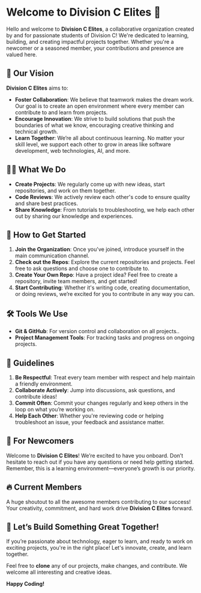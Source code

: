 # Welcome to **Division C Elites** 🚀

Hello and welcome to **Division C Elites**, a collaborative organization created by and for passionate students of Division C! We're dedicated to learning, building, and creating impactful projects together. Whether you're a newcomer or a seasoned member, your contributions and presence are valued here.

## 🌟 Our Vision
**Division C Elites** aims to:
- **Foster Collaboration**: We believe that teamwork makes the dream work. Our goal is to create an open environment where every member can contribute to and learn from projects.
- **Encourage Innovation**: We strive to build solutions that push the boundaries of what we know, encouraging creative thinking and technical growth.
- **Learn Together**: We’re all about continuous learning. No matter your skill level, we support each other to grow in areas like software development, web technologies, AI, and more.

## 👩‍💻 What We Do
- **Create Projects**: We regularly come up with new ideas, start repositories, and work on them together.
- **Code Reviews**: We actively review each other's code to ensure quality and share best practices.
- **Share Knowledge**: From tutorials to troubleshooting, we help each other out by sharing our knowledge and experiences.
  
## 🔗 How to Get Started
1. **Join the Organization**: Once you've joined, introduce yourself in the main communication channel.
2. **Check out the Repos**: Explore the current repositories and projects. Feel free to ask questions and choose one to contribute to.
3. **Create Your Own Repo**: Have a project idea? Feel free to create a repository, invite team members, and get started!
4. **Start Contributing**: Whether it's writing code, creating documentation, or doing reviews, we’re excited for you to contribute in any way you can.

## 🛠 Tools We Use
- **Git & GitHub**: For version control and collaboration on all projects..
- **Project Management Tools**: For tracking tasks and progress on ongoing projects.

## 📜 Guidelines
1. **Be Respectful**: Treat every team member with respect and help maintain a friendly environment.
2. **Collaborate Actively**: Jump into discussions, ask questions, and contribute ideas!
3. **Commit Often**: Commit your changes regularly and keep others in the loop on what you’re working on.
4. **Help Each Other**: Whether you're reviewing code or helping troubleshoot an issue, your feedback and assistance matter.

## 🙌 For Newcomers
Welcome to **Division C Elites**! We’re excited to have you onboard. Don’t hesitate to reach out if you have any questions or need help getting started. Remember, this is a learning environment—everyone’s growth is our priority.

## 🔥 Current Members
A huge shoutout to all the awesome members contributing to our success! Your creativity, commitment, and hard work drive **Division C Elites** forward.

## 📣 Let’s Build Something Great Together!
If you’re passionate about technology, eager to learn, and ready to work on exciting projects, you're in the right place! Let's innovate, create, and learn together.

Feel free to **clone** any of our projects, make changes, and contribute. We welcome all interesting and creative ideas.

**Happy Coding!**
